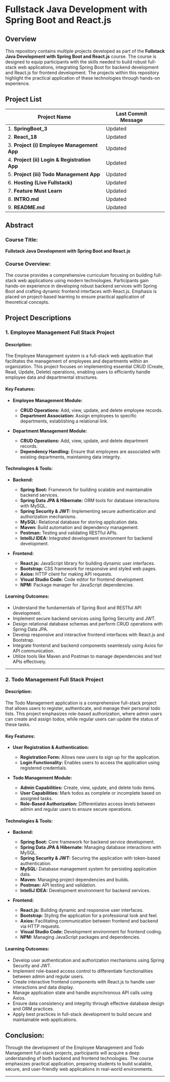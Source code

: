 # Fullstack Java Development with Spring Boot and React.js

## Overview
This repository contains multiple projects developed as part of the **Fullstack Java Development with Spring Boot and React.js** course. The course is designed to equip participants with the skills needed to build robust full-stack web applications, integrating Spring Boot for backend development and React.js for frontend development. The projects within this repository highlight the practical application of these technologies through hands-on experience.

## Project List

| Project Name                                      | Last Commit Message | |
|---------------------------------------------------|---------------------|------------------|
| 1. **SpringBoot_3**                               | Updated              |    |
| 2. **React_18**                                   | Updated              |    |
| 3. **Project (i) Employee Management App**        | Updated              |    |
| 4. **Project (ii) Login & Registration App**      | Updated              |    |
| 5. **Project (iii) Todo Management App**          | Updated              |    |
| 6. **Hosting (Live Fullstack)**                   | Updated              | |
| 7. **Feature Must Learn**                          | Updated              |   |
| 8. **INTRO.md**                                   | Updated              |    |
| 9. **README.md**                                  | Updated              |               |

## Abstract
### Course Title:
**Fullstack Java Development with Spring Boot and React.js**

### Course Overview:
The course provides a comprehensive curriculum focusing on building full-stack web applications using modern technologies. Participants gain hands-on experience in developing robust backend services with Spring Boot and crafting dynamic frontend interfaces with React.js. Emphasis is placed on project-based learning to ensure practical application of theoretical concepts.

## Project Descriptions

### 1. Employee Management Full Stack Project
#### Description:
The Employee Management system is a full-stack web application that facilitates the management of employees and departments within an organization. This project focuses on implementing essential CRUD (Create, Read, Update, Delete) operations, enabling users to efficiently handle employee data and departmental structures.

#### Key Features:
- **Employee Management Module:**
  - **CRUD Operations:** Add, view, update, and delete employee records.
  - **Department Association:** Assign employees to specific departments, establishing a relational link.

- **Department Management Module:**
  - **CRUD Operations:** Add, view, update, and delete department records.
  - **Dependency Handling:** Ensure that employees are associated with existing departments, maintaining data integrity.

#### Technologies & Tools:
- **Backend:**
  - **Spring Boot:** Framework for building scalable and maintainable backend services.
  - **Spring Data JPA & Hibernate:** ORM tools for database interactions with MySQL.
  - **Spring Security & JWT:** Implementing secure authentication and authorization mechanisms.
  - **MySQL:** Relational database for storing application data.
  - **Maven:** Build automation and dependency management.
  - **Postman:** Testing and validating RESTful APIs.
  - **IntelliJ IDEA:** Integrated development environment for backend development.

- **Frontend:**
  - **React.js:** JavaScript library for building dynamic user interfaces.
  - **Bootstrap:** CSS framework for responsive and styled web pages.
  - **Axios:** HTTP client for making API requests.
  - **Visual Studio Code:** Code editor for frontend development.
  - **NPM:** Package manager for JavaScript dependencies.

#### Learning Outcomes:
- Understand the fundamentals of Spring Boot and RESTful API development.
- Implement secure backend services using Spring Security and JWT.
- Design relational database schemas and perform CRUD operations with Spring Data JPA.
- Develop responsive and interactive frontend interfaces with React.js and Bootstrap.
- Integrate frontend and backend components seamlessly using Axios for API communication.
- Utilize tools like Maven and Postman to manage dependencies and test APIs effectively.

---

### 2. Todo Management Full Stack Project
#### Description:
The Todo Management application is a comprehensive full-stack project that allows users to register, authenticate, and manage their personal todo lists. This project emphasizes role-based authorization, where admin users can create and assign todos, while regular users can update the status of these tasks.

#### Key Features:
- **User Registration & Authentication:**
  - **Registration Form:** Allows new users to sign up for the application.
  - **Login Functionality:** Enables users to access the application using registered credentials.

- **Todo Management Module:**
  - **Admin Capabilities:** Create, view, update, and delete todo items.
  - **User Capabilities:** Mark todos as complete or incomplete based on assigned tasks.
  - **Role-Based Authorization:** Differentiates access levels between admin and regular users to ensure secure operations.

#### Technologies & Tools:
- **Backend:**
  - **Spring Boot:** Core framework for backend service development.
  - **Spring Data JPA & Hibernate:** Managing database interactions with MySQL.
  - **Spring Security & JWT:** Securing the application with token-based authentication.
  - **MySQL:** Database management system for persisting application data.
  - **Maven:** Managing project dependencies and builds.
  - **Postman:** API testing and validation.
  - **IntelliJ IDEA:** Development environment for backend services.

- **Frontend:**
  - **React.js:** Building dynamic and responsive user interfaces.
  - **Bootstrap:** Styling the application for a professional look and feel.
  - **Axios:** Facilitating communication between frontend and backend via HTTP requests.
  - **Visual Studio Code:** Development environment for frontend coding.
  - **NPM:** Managing JavaScript packages and dependencies.

#### Learning Outcomes:
- Develop user authentication and authorization mechanisms using Spring Security and JWT.
- Implement role-based access control to differentiate functionalities between admin and regular users.
- Create interactive frontend components with React.js to handle user interactions and data display.
- Manage application state and handle asynchronous API calls using Axios.
- Ensure data consistency and integrity through effective database design and ORM practices.
- Apply best practices in full-stack development to build secure and maintainable web applications.

## Conclusion:
Through the development of the Employee Management and Todo Management full-stack projects, participants will acquire a deep understanding of both backend and frontend technologies. The course emphasizes practical application, preparing students to build scalable, secure, and user-friendly web applications in real-world environments.

---
